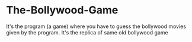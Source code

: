 # The-Bollywood-Game
It's the program (a game) where you have to guess the bollywood movies given by the program. It's the replica of same old bollywood game
